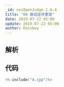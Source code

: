 ```yaml
---
_id: noiOpenJudge-1.6-4
title: "04 数组逆序重放"
date: 2019-07-22 05:00
update: 2019-07-22 05:00
author: Rainboy
---
```


## 解析

## 代码

```c
<%-include("4.cpp")%>
```

